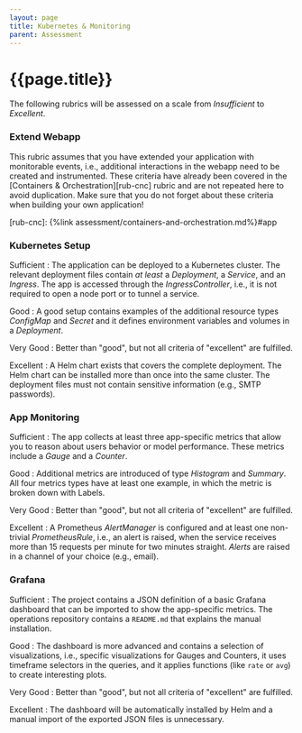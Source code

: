 ```yaml
---
layout: page
title: Kubernetes & Monitoring
parent: Assessment
---
```


# {{page.title}}

The following rubrics will be assessed on a scale from *Insufficient* to *Excellent*.


### Extend Webapp

This rubric assumes that you have extended your application with monitorable events, i.e., additional interactions in the webapp need to be created and instrumented.
These criteria have already been covered in the [Containers & Orchestration][rub-cnc] rubric and are not repeated here to avoid duplication.
Make sure that you do not forget about these criteria when building your own application!


[rub-cnc]: {%link assessment/containers-and-orchestration.md%}#app

### Kubernetes Setup


Sufficient
: The application can be deployed to a Kubernetes cluster.
The relevant deployment files contain *at least* a *Deployment*, a *Service*, and an *Ingress*.
The app is accessed through the *IngressController*, i.e., it is not required to open a node port or to tunnel a service.

Good
: A good setup contains examples of the additional resource types *ConfigMap* and *Secret* and it defines environment variables and volumes in a *Deployment*.

Very Good
: Better than "good", but not all criteria of "excellent" are fulfilled.

Excellent
: A Helm chart exists that covers the complete deployment.
The Helm chart can be installed more than once into the same cluster.
The deployment files must not contain sensitive information (e.g., SMTP passwords).



### App Monitoring


Sufficient
: The app collects at least three app-specific metrics that allow you to reason about users behavior or model performance.
These metrics include a *Gauge* and a *Counter*.

Good
: Additional metrics are introduced of type *Histogram* and *Summary*.
All four metrics types have at least one example, in which the metric is broken down with Labels.


Very Good
: Better than "good", but not all criteria of "excellent" are fulfilled.

Excellent
: A Prometheus *AlertManager* is configured and at least one non-trivial *PrometheusRule*, i.e., an alert is raised, when the service receives more than 15 requests per minute for two minutes straight.
*Alerts* are raised in a channel of your choice (e.g., email).


### Grafana


Sufficient
: The project contains a JSON definition of a basic Grafana dashboard that can be imported to show the app-specific metrics.
The operations repository contains a `README.md` that explains the manual installation.


Good
: The dashboard is more advanced and contains a selection of visualizations, i.e., specific visualizations for Gauges and Counters, it uses timeframe selectors in the queries, and it applies functions (like `rate` or `avg`) to create interesting plots.

Very Good
: Better than "good", but not all criteria of "excellent" are fulfilled.

Excellent
: The dashboard will be automatically installed by Helm and a manual import of the exported JSON files is unnecessary.

